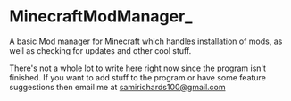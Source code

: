 # MinecraftModManager_
A basic Mod manager for Minecraft which handles installation of mods, as well as checking for updates and other cool stuff.

There's not a whole lot to write here right now since the program isn't finished.
If you want to add stuff to the program or have some feature suggestions then email me at samirichards100@gmail.com
